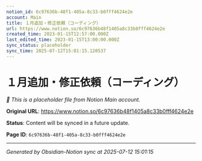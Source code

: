 ```yaml
---
notion_id: 6c97636b-48f1-405a-8c33-b0fff4624e2e
account: Main
title: １月追加・修正依頼（コーディング）
url: https://www.notion.so/6c97636b48f1405a8c33b0fff4624e2e
created_time: 2023-01-15T12:57:00.000Z
last_edited_time: 2023-01-15T13:00:00.000Z
sync_status: placeholder
sync_time: 2025-07-12T15:01:15.120537
---
```


# １月追加・修正依頼（コーディング）

*🔄 This is a placeholder file from Notion Main account.*

**Original URL**: https://www.notion.so/6c97636b48f1405a8c33b0fff4624e2e

**Status**: Content will be synced in a future update.

**Page ID**: `6c97636b-48f1-405a-8c33-b0fff4624e2e`

---

*Generated by Obsidian-Notion sync at 2025-07-12 15:01:15*
